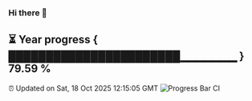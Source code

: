 ### Hi there 👋
⏳ Year progress { ███████████████████████▁▁▁▁▁▁▁ } 79.59 %
---
⏰ Updated on Sat, 18 Oct 2025 12:15:05 GMT
![Progress Bar CI](https://github.com/Moyi321/Moyi321/workflows/Progress%20Bar%20CI/badge.svg)

